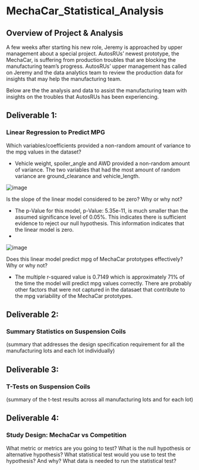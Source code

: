 # MechaCar_Statistical_Analysis

## Overview of Project & Analysis
A few weeks after starting his new role, Jeremy is approached by upper management about a special project. AutosRUs’ newest prototype, the MechaCar, is suffering from production troubles that are blocking the manufacturing team’s progress. AutosRUs’ upper management has called on Jeremy and the data analytics team to review the production data for insights that may help the manufacturing team.

Below are the the analysis and data to assist the manufacturing team with insights on the troubles that AutosRUs has been experiencing.

## Deliverable 1:   
### Linear Regression to Predict MPG

Which variables/coefficients provided a non-random amount of variance to the mpg values in the dataset?
- Vehicle weight, spoiler_angle and AWD provided a non-random amount of variance. The two variables that had the most amount of random variance are ground_clearance and vehicle_length.

![image](https://user-images.githubusercontent.com/85530690/134785431-cb19d222-ceac-4479-b593-8017d6d28f69.png)


Is the slope of the linear model considered to be zero? Why or why not?
- The p-Value for this model, p-Value: 5.35e-11, is much smaller than the assumed significance level of 0.05%. This indicates there is sufficient evidence to reject our null hypothesis.  This information indicates that the linear model is zero.
- 
![image](https://user-images.githubusercontent.com/85530690/134786035-2a4cdd24-6bb2-4da4-a86a-e464d69da412.png)


Does this linear model predict mpg of MechaCar prototypes effectively? Why or why not?
- The multiple r-squared value is 0.7149 which is approximately 71% of the time the model will predict mpg values correctly. There are probably other factors that were not captured in the datasaet that contribute to the mpg variability of the MechaCar prototypes.


## Deliverable 2:
### Summary Statistics on Suspension Coils
(summary that addresses the design specification requirement for all the manufacturing lots and each lot individually)



## Deliverable 3:
### T-Tests on Suspension Coils
(summary of the t-test results across all manufacturing lots and for each lot)


## Deliverable 4:
### Study Design: MechaCar vs Competition
What metric or metrics are you going to test?
What is the null hypothesis or alternative hypothesis?
What statistical test would you use to test the hypothesis? And why?
What data is needed to run the statistical test?
